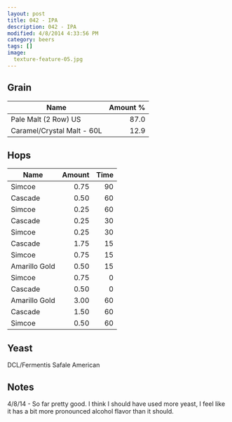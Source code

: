 ```yaml
---
layout: post
title: 042 - IPA
description: 042 - IPA
modified: 4/8/2014 4:33:56 PM
category: beers
tags: []
image:
  texture-feature-05.jpg
---
```



## Grain

| Name | Amount %|
| ---- | ------: |
| Pale Malt (2 Row) US | 87.0 
| Caramel/Crystal Malt - 60L | 12.9 

## Hops

| Name | Amount | Time |
| ---- | -----: | ---: |
| Simcoe | 0.75 | 90 
| Cascade | 0.50 | 60 
| Simcoe | 0.25 | 60 
| Cascade | 0.25 | 30 
| Simcoe | 0.25 | 30 
| Cascade | 1.75 | 15 
| Simcoe | 0.75 | 15 
| Amarillo Gold | 0.50 | 15 
| Simcoe | 0.75 | 0 
| Cascade | 0.50 | 0 
| Amarillo Gold | 3.00 | 60 
| Cascade | 1.50 | 60 
| Simcoe | 0.50 | 60 

## Yeast
DCL/Fermentis Safale American 

## Notes
4/8/14 - So far pretty good.  I think I should have used more yeast, I feel like it has a bit more pronounced alcohol flavor than it should. 
